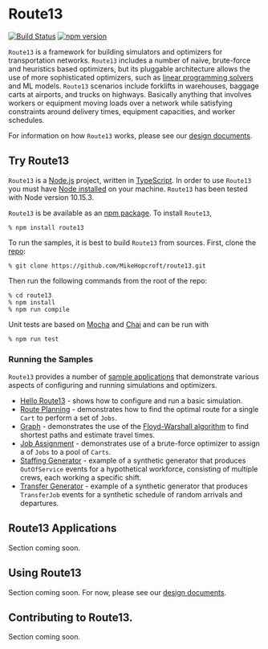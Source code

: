 # Route13 

[![Build Status](https://travis-ci.com/MikeHopcroft/route13.svg?branch=master)](https://travis-ci.com/MikeHopcroft/route13)
[![npm version](https://badge.fury.io/js/route13.svg)](https://badge.fury.io/js/route13)

`Route13` is a framework for building simulators and optimizers for transportation networks. `Route13` includes a number of naive, brute-force and heuristics based optimizers, but its pluggable architecture allows the use of more sophisticated optimizers, such as 
[linear programming solvers](https://en.wikipedia.org/wiki/Linear_programming)
and ML models. `Route13` scenarios include forklifts in warehouses, baggage carts at airports, and trucks on highways. Basically anything that involves workers or equipment moving loads over a network while satisfying constraints around delivery times, equipment capacities, and worker schedules.

For information on how `Route13` works, please see our
[design documents](https://github.com/MikeHopcroft/route13/blob/master/documentation/README.md).

## Try Route13

`Route13` is a [Node.js](https://nodejs.org/en/) project,
written in [TypeScript](https://www.typescriptlang.org/).
In order to use `Route13` you must have
[Node installed](https://nodejs.org/en/download/) on your machine.
`Route13` has been tested with Node version 10.15.3.

`Route13` is be available as an [npm package](https://www.npmjs.com/package/route13). To install `Route13`,

~~~
% npm install route13
~~~

To run the samples, it is best to build `Route13` from sources. First, clone the [repo](https://github.com/MikeHopcroft/route13):
~~~
% git clone https://github.com/MikeHopcroft/route13.git
~~~

Then run the following commands from the root of the repo:

~~~
% cd route13
% npm install
% npm run compile
~~~

Unit tests are based on [Mocha](https://www.npmjs.com/package/mocha) and 
[Chai](https://www.npmjs.com/package/chai) and can be run with
~~~
% npm run test
~~~
### Running the Samples

`Route13` provides a number of [sample applications](./samples/README.md) that demonstrate various aspects of configuring and running simulations and optimizers.

* [Hello Route13](./documentation/samples/hello-route13.md) - shows how to configure and run a basic simulation.
* [Route Planning](./documentation/samples/route-planner.md) - demonstrates how to find the optimal route for a single `Cart` to perform a set of `Jobs`.
* [Graph](./documentation/samples/graph.md) - demonstrates the use of the [Floyd-Warshall algorithm](https://en.wikipedia.org/wiki/Floyd%E2%80%93Warshall_algorithm)
 to find shortest paths and estimate travel times.
* [Job Assignment](./documentation/samples/job-assignment.md) - demonstrates use of a brute-force optimizer to assign a of `Jobs` to a pool of `Carts`.
* [Staffing Generator](./documentation/samples/staffing-generator.md) - example of a synthetic generator that produces `OutOfService` events
for a hypothetical workforce, consisting of multiple crews, each working a
specific shift.
* [Transfer Generator](./documentation/samples/transfer-generator.md) - example of a synthetic generator that produces `TransferJob` events
for a synthetic schedule of random arrivals and departures.

## Route13 Applications

Section coming soon.

## Using Route13

Section coming soon. For now, please see our 
[design documents](https://github.com/MikeHopcroft/route13/blob/master/documentation/README.md).

## Contributing to Route13.

Section coming soon.